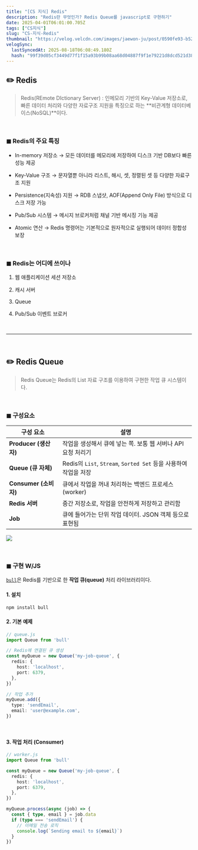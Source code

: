 ```yaml
---
title: "[CS 지식] Redis"
description: "Redis란 무엇인가? Redis Queue를 javascript로 구현하기"
date: 2025-04-01T06:01:00.705Z
tags: ["CS지식"]
slug: "CS-지식-Redis"
thumbnail: "https://velog.velcdn.com/images/jaewon-ju/post/0590fe93-b524-4911-b722-4c9e325cb572/image.png"
velogSync:
  lastSyncedAt: 2025-08-18T06:08:49.180Z
  hash: "99f39d05cf3449d77f1f15a93b99b08aa68d04887f9f1e79221d8dcd521d3810"
---
```


## ✏️ Redis

>Redis(REmote DIctionary Server)
: 인메모리 기반의 Key-Value 저장소로, 빠른 데이터 처리와 다양한 자료구조 지원을 특징으로 하는 **비관계형 데이터베이스(NoSQL)**이다. 


<br>

### ◼︎ Redis의 주요 특징

- In-memory 저장소
→ 모든 데이터를 메모리에 저장하여 디스크 기반 DB보다 빠른 성능 제공

- Key-Value 구조
→ 문자열뿐 아니라 리스트, 해시, 셋, 정렬된 셋 등 다양한 자료구조 지원

- Persistence(지속성) 지원
→ RDB 스냅샷, AOF(Append Only File) 방식으로 디스크 저장 가능

- Pub/Sub 시스템
→ 메시지 브로커처럼 채널 기반 메시징 기능 제공

- Atomic 연산
→ Redis 명령어는 기본적으로 원자적으로 실행되어 데이터 정합성 보장

<br>

### ◼︎ Redis는 어디에 쓰이나

1. 웹 애플리케이션 세션 저장소

2. 캐시 서버

3. Queue

4. Pub/Sub 이벤트 브로커

<br>

---

<br>

## ✏️ Redis Queue
>Redis Queue는 Redis의 List 자료 구조를 이용하여 구현한 작업 큐 시스템이다.




<br>

### ◼︎ 구성요소
| 구성 요소 | 설명 |
|-----------|------|
| **Producer (생산자)** | 작업을 생성해서 큐에 넣는 쪽. 보통 웹 서버나 API 요청 처리기 |
| **Queue (큐 자체)** | Redis의 `List`, `Stream`, `Sorted Set` 등을 사용하여 작업을 저장 |
| **Consumer (소비자)** | 큐에서 작업을 꺼내 처리하는 백엔드 프로세스 (worker) |
| **Redis 서버** | 중간 저장소로, 작업을 안전하게 저장하고 관리함 |
| **Job** | 큐에 들어가는 단위 작업 데이터. JSON 객체 등으로 표현됨 |

![](https://velog.velcdn.com/images/jaewon-ju/post/0590fe93-b524-4911-b722-4c9e325cb572/image.png)

<br>

### ◼︎ 구현 W/JS
[`bull`](https://github.com/OptimalBits/bull)은 Redis를 기반으로 한 **작업 큐(queue)** 처리 라이브러리이다.


#### 1. 설치
```bash
npm install bull
```

#### 2. 기본 예제
```ts
// queue.js
import Queue from 'bull'

// Redis에 연결된 큐 생성
const myQueue = new Queue('my-job-queue', {
  redis: {
    host: 'localhost',
    port: 6379,
  },
})

// 작업 추가
myQueue.add({
  type: 'sendEmail',
  email: 'user@example.com',
})
```

<br>

#### 3. 작업 처리 (Consumer)
```ts
// worker.js
import Queue from 'bull'

const myQueue = new Queue('my-job-queue', {
  redis: {
    host: 'localhost',
    port: 6379,
  },
})

myQueue.process(async (job) => {
  const { type, email } = job.data
  if (type === 'sendEmail') {
    // 이메일 전송 로직
    console.log(`Sending email to ${email}`)
  }
})
```
